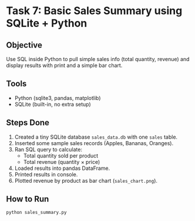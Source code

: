 # Task 7: Basic Sales Summary using SQLite + Python

## Objective
Use SQL inside Python to pull simple sales info (total quantity, revenue) and display results with print and a simple bar chart.

## Tools
- Python (sqlite3, pandas, matplotlib)
- SQLite (built-in, no extra setup)

## Steps Done
1. Created a tiny SQLite database `sales_data.db` with one `sales` table.
2. Inserted some sample sales records (Apples, Bananas, Oranges).
3. Ran SQL query to calculate:
   - Total quantity sold per product
   - Total revenue (quantity × price)
4. Loaded results into pandas DataFrame.
5. Printed results in console.
6. Plotted revenue by product as bar chart (`sales_chart.png`).

## How to Run
```bash
python sales_summary.py
